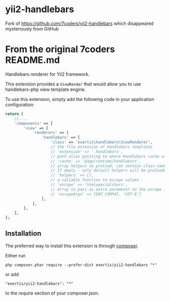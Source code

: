 # yii2-handlebars
Fork of https://github.com/7coders/yii2-handlebars which disappeared mysteriously from GitHub

From the original 7coders README.md
==================================

Handlebars renderer for Yii2 framework.

This extension provides a `ViewRender` that would allow you to use handlebars-php view template engine.

To use this extension, simply add the following code in your application configuration:

```php
return [
    //....
    'components' => [
        'view' => [
            'renderers' => [
                'handlebars' => [
                    'class' => 'exertis\handlebars\ViewRenderer',
                    // the file extension of Handlebars templates
                    // 'extension' => '.handlebars',
                    // path alias pointing to where Handlebars cache will be stored. Set to false to disable templates cache.
                    // 'cache' => '@app/runtime/handlebars',
                    // array helpers to preload, can contain class names (strings).
                    // If empty - only default helpers will be preloaded
                    // 'helpers' => [],
                    // a callable function to escape values
                    // 'escape' => 'htmlspecialchars',
                    // array to pass as extra parameter to the escape function
                    // 'escapeArgs' => [ENT_COMPAT, 'UTF-8']
                ],
            ],
        ],
    ],
];
```

Installation
------------

The preferred way to install this extension is through [composer](http://getcomposer.org/download/).

Either run

```
php composer.phar require --prefer-dist exertis/yii2-handlebars "*"  
```

or add

```
"exertis/yii2-handlebars": "*"  
```

to the require section of your composer.json.

